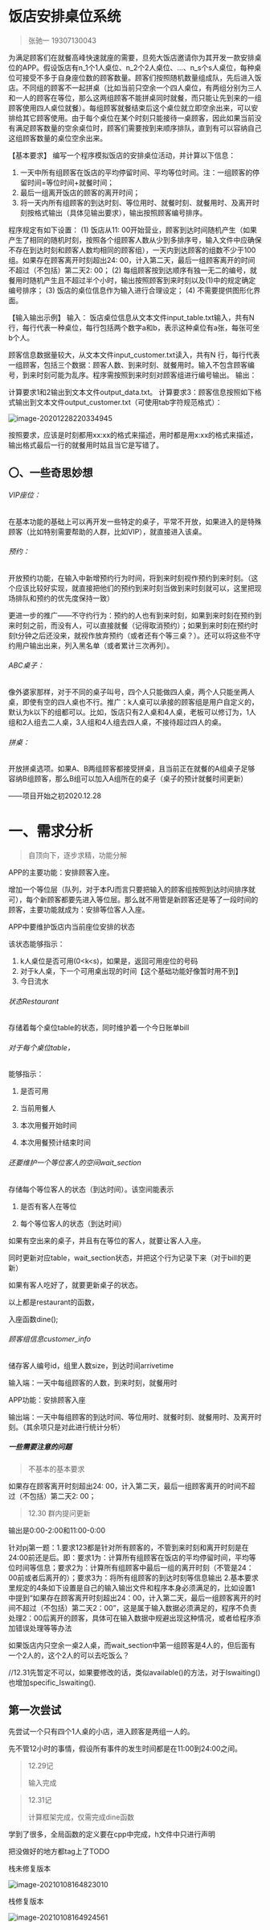 # 饭店安排桌位系统

> 张驰一 19307130043

为满足顾客们在就餐高峰快速就座的需要，旦苑大饭店邀请你为其开发一款安排桌位的APP。假设饭店有n_1个1人桌位、n_2个2人桌位、…、n_s个s人桌位，每种桌位可接受不多于自身座位数的顾客数量。顾客们按照随机数量组成队，先后进入饭店。不同组的顾客不一起拼桌（比如当前只空余一个四人桌位，有两组分别为三人和一人的顾客在等位，那么这两组顾客不能拼桌同时就餐，而只能让先到来的一组顾客使用四人桌位就餐）。每组顾客就餐结束后这个桌位就立即空余出来，可以安排给其它顾客使用。由于每个桌位在某个时刻只能接待一桌顾客，因此如果当前没有满足顾客数量的空余桌位时，顾客们需要按到来顺序排队，直到有可以容纳自己这组顾客数量的桌位空余出来。

【基本要求】
编写一个程序模拟饭店的安排桌位活动，并计算以下信息：

1. 一天中所有组顾客在饭店的平均停留时间、平均等位时间。注：一组顾客的停留时间=等位时间+就餐时间；
2. 最后一组离开饭店的顾客的离开时间；
3. 将一天内所有组顾客的到达时刻、等位用时、就餐时刻、就餐用时、及离开时刻按格式输出（具体见输出要求），输出按照顾客编号排序。

程序规定有如下设置：
(1) 饭店从11: 00开始营业，顾客到达时间随机产生（如果产生了相同的随机时刻，按照各个组顾客人数从少到多排序号，输入文件中应确保不存在到达时刻和顾客人数均相同的顾客组），一天内到达顾客的组数不少于100组。如果存在顾客离开时刻超出24: 00，计入第二天，最后一组顾客离开的时间不超过（不包括）第二天2: 00；
(2) 每组顾客按到达顺序有独一无二的编号，就餐用时随机产生且不超过半个小时，输出按照顾客到来时刻以及(1)中的规定确定编号排序；
(3) 饭店的桌位信息作为输入进行合理设定；
(4) 不需要提供图形化界面。

【输入输出示例】
输入：
饭店桌位信息从文本文件input_table.txt输入，共有N 行，每行代表一种桌位，每行包括两个数字a和b，表示这种桌位有a张，每张可坐b个人。

顾客信息数据量较大，从文本文件input_customer.txt读入，共有N 行，每行代表一组顾客，包括三个数据：顾客人数、到来时刻、就餐用时。输入不包含顾客编号，到来时刻可能为乱序。程序需按照到来时刻对顾客组进行编号输出。
输出：

计算要求1和2输出到文本文件output_data.txt。
计算要求3：顾客信息按照如下格式输出到文本文件output_customer.txt（可使用tab字符规范格式）：

![image-20201228220334945](image-20201228220334945.png)

按照要求，应该是时刻都用xx:xx的格式来描述，用时都是用x:xx的格式来描述，输出格式最后一行的就餐用时姑且当它是写错了。

## 〇、一些奇思妙想

###### VIP座位：

在基本功能的基础上可以再开发一些特定的桌子，平常不开放，如果进入的是特殊顾客（比如特别需要帮助的人群，比如VIP），就直接进入该桌。

###### 预约：

开放预约功能，在输入中新增预约行为时间，将到来时刻视作预约到来时刻。（这个应该比较好实现，就直接把他们的预约到来时刻当做到来时刻就可以，这里把现场排队和预约的优先度保持一致）

更进一步的推广——不守约行为：预约的人也有到来时刻，如果到来时刻在预约到来时刻之前，而没有人，可以直接就餐（记得取消预约）；如果到来时刻在预约时刻t分钟之后还没来，就视作放弃预约（或者还有个等三桌？）。还可以将这些不守约用户输出出来，列入黑名单（或者累计三次再列）。

###### ABC桌子：

像外婆家那样，对于不同的桌子叫号，四个人只能做四人桌，两个人只能坐两人桌，即使有空的四人桌也不行。推广：k人桌可以承接的顾客组是用户自定义的，默认为k以下的组都可以。比如，饭店只有2人桌和4人桌，老板可以修订为，1人组和2人组去二人桌，3人组和4人组去四人桌，不接待超过四人的桌。

###### 拼桌：

开放拼桌选项。如果A、B两组顾客都接受拼桌，且当前正在就餐的A组桌子足够容纳B组顾客，那么B组可以加入A组所在的桌子（桌子的预计就餐时间更新）

——项目开始之初2020.12.28



# 一、需求分析

> 自顶向下，逐步求精，功能分解

APP的主要功能：安排顾客入座。

增加一个等位层（队列，对于本PJ而言只要把输入的顾客组按照到达时间排序就可），每个新顾客都要先进入等位层。那么就不用管是新顾客还是等了一段时间的顾客，主要功能就成为：安排等位客人入座。



APP中要维护饭店内当前座位安排的状态

该状态能够指示：

1. k人桌位是否可用(0<k<s)，如果是，返回可用座位的号码
2. 对于k人桌，下一个可用桌出现的时间【这个基础功能好像暂时用不到】
3. 今日流水



###### 状态Restaurant

存储着每个桌位table的状态，同时维护着一个今日账单bill

###### 对于每个桌位table，

能够指示：

1. 是否可用

2. 当前用餐人

3. 本次用餐开始时间

4. 本次用餐预计结束时间

###### 还要维护一个等位客人的空间wait_section

存储每个等位客人的状态（到达时间）。该空间能表示

1. 是否有客人在等位

2. 每个等位客人的状态（到达时间）



如果有空出来的桌子，并且有在等位的客人，就要让客人入座。

同时更新对应table，wait_section状态，并把这个行为记录下来（对于bill的更新）

如果有客人吃好了，就要更新桌子的状态。

以上都是restaurant的函数，

入座函数dine();

###### 顾客组信息customer_info

储存客人编号id，组里人数size，到达时间arrivetime



输入端：一天中每组顾客的人数，到来时刻，就餐用时

APP功能：安排顾客入座

输出端：一天中每组顾客的到达时间、等位用时、就餐时刻、就餐用时、及离开时刻。（其余项只是对此进行统计分析）



##### 一些需要注意的问题

> 不基本的基本要求

如果存在顾客离开时刻超出24: 00，计入第二天，最后一组顾客离开的时间不超过（不包括）第二天2: 00；

> 12.30 群内提问更新

输出是0:00-2:00和11:00-0:00

针对pj第一题：1.要求123都是针对所有顾客的，不管到来时刻和离开时刻是在24:00前还是后。即：要求1为：计算所有组顾客在饭店的平均停留时间，平均等位时间等信息；要求2为：计算所有组顾客中最后一组的离开时刻（不管是24：00前或者后离开的）；要求3为：将所有组顾客的到达时刻等信息输出
2.基本要求里规定的4条如下设置是自己的输入输出文件和程序本身必须满足的，比如设置1中提到“如果存在顾客离开时刻超出24：00，计入第二天，最后一组顾客离开的时间不超过（不包括）第二天2：00”，这是属于输入数据必须满足的，程序不负责处理2：00后离开的顾客，具体可在输入数据中规避出现这种情况，或者给程序添加错误处理等等办法



如果饭店内只空余一桌2人桌，而wait_section中第一组顾客是4人的，但后面有一个2人的，这个2人的可以去吃饭么？

//12.31先暂定不可以，如果要修改的话，类似available()的方法，对于Iswaiting()也增加specific_Iswaiting().



## 第一次尝试

先尝试一个只有四个1人桌的小店，进入顾客是两组一人的。

先不管12小时的事情，假设所有事件的发生时间都是在11:00到24:00之间。

> 12.29记
>
> 输入完成



> 12.31记
>
> 计算框架完成，仅需完成dine函数



学到了很多，全局函数的定义要在cpp中完成，h文件中只进行声明



把没做好的地方都tag上了TODO





栈未修复版本

![image-20210108164823010](image-20210108164823010.png)

栈修复版本

![image-20210108164924561](image-20210108164924561.png)

